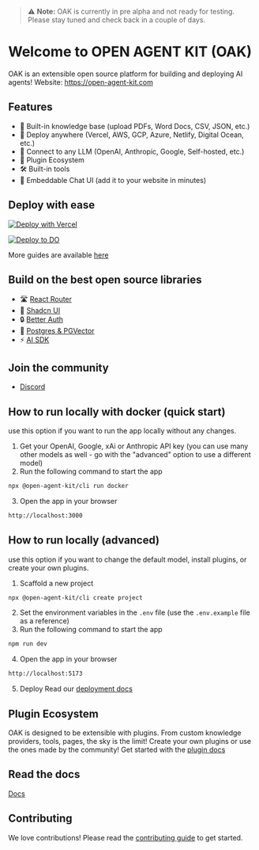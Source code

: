 > ⚠️ **Note:** OAK is currently in pre alpha and not ready for testing. Please stay tuned and check back in a couple of days.

# Welcome to OPEN AGENT KIT (OAK)

OAK is an extensible open source platform for building and deploying AI agents!
Website: https://open-agent-kit.com

## Features

- 🧠 Built-in knowledge base (upload PDFs, Word Docs, CSV, JSON, etc.)
- 🐳 Deploy anywhere (Vercel, AWS, GCP, Azure, Netlify, Digital Ocean, etc.)
- 🤖 Connect to any LLM (OpenAI, Anthropic, Google, Self-hosted, etc.)
- 🔌 Plugin Ecosystem
- 🛠️ Built-in tools
- 💬 Embeddable Chat UI (add it to your website in minutes)

## Deploy with ease

[![Deploy with Vercel](https://vercel.com/button)](https://vercel.com/new/clone?repository-url=https%3A%2F%2Fgithub.com%2Fbyarcnine%2Fopen-agent-kit-starter&env=APP_SECRET,OPENAI_API_KEY,SMTP_HOST,SMTP_PORT,SMTP_USER,SMTP_PASSWORD&envDescription=You%20can%20generate%20the%20secret%20with%20this%20link.&envLink=https%3A%2F%2Fdocs.open-agent-kit.com%2Fenvironment-variables&project-name=open-agent-kit&repository-name=open-agent-kit&integration-ids=oac_3sK3gnG06emjIEVL09jjntDD)

[![Deploy to DO](https://www.deploytodo.com/do-btn-blue.svg)](https://cloud.digitalocean.com/apps/new?repo=https://github.com/byarcnine/open-agent-kit-starter/tree/main)

More guides are available [here](https://docs.open-agent-kit.com/guides/deployment)

## Build on the best open source libraries

- 🛣️ [React Router](https://reactrouter.com/)
- 🎨 [Shadcn UI](https://ui.shadcn.com/)
- 🔒 [Better Auth](https://github.com/better-auth/better-auth)
- 🐘 [Postgres & PGVector](https://www.postgresql.org/)
- ⚡ [AI SDK](https://github.com/vercel/ai)

## Join the community

- [Discord](https://discord.gg/ajFMK9fcYw)

## How to run locally with docker (quick start)

use this option if you want to run the app locally without any changes.

1. Get your OpenAI, Google, xAi or Anthropic API key (you can use many other models as well - go with the "advanced" option to use a different model)
2. Run the following command to start the app

```bash
npx @open-agent-kit/cli run docker
```

3. Open the app in your browser

```bash
http://localhost:3000
```

## How to run locally (advanced)

use this option if you want to change the default model, install plugins, or create your own plugins.

1. Scaffold a new project

```bash
npx @open-agent-kit/cli create project
```

2. Set the environment variables in the `.env` file (use the `.env.example` file as a reference)
3. Run the following command to start the app

```bash
npm run dev
```

4. Open the app in your browser

```bash
http://localhost:5173
```

5. Deploy
   Read our [deployment docs](https://docs.open-agent-kit.com/guides/deployment)

## Plugin Ecosystem

OAK is designed to be extensible with plugins. From custom knowledge providers, tools, pages, the sky is the limit!
Create your own plugins or use the ones made by the community!
Get started with the [plugin docs](https://docs.open-agent-kit.com/plugins/introduction)

## Read the docs

[Docs](https://docs.open-agent-kit.com)

## Contributing

We love contributions! Please read the [contributing guide](CONTRIBUTING.md) to get started.
